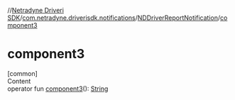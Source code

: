 //[Netradyne Driveri SDK](../../index.md)/[com.netradyne.driverisdk.notifications](../index.md)/[NDDriverReportNotification](index.md)/[component3](component3.md)



# component3  
[common]  
Content  
operator fun [component3](component3.md)(): [String](https://kotlinlang.org/api/latest/jvm/stdlib/kotlin/-string/index.html)  




